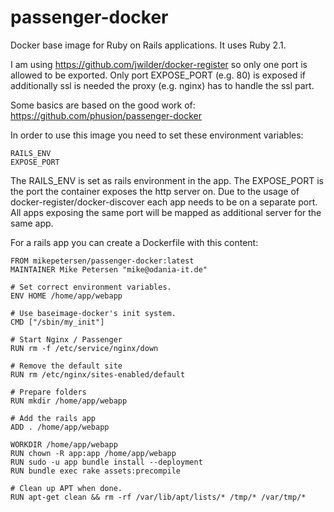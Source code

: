 # passenger-docker

Docker base image for Ruby on Rails applications. It uses Ruby 2.1.

I am using https://github.com/jwilder/docker-register so only one port is allowed to be exported. Only port EXPOSE_PORT (e.g. 80) is exposed if additionally ssl is needed the proxy (e.g. nginx) has to handle the ssl part.

Some basics are based on the good work of: https://github.com/phusion/passenger-docker

In order to use this image you need to set these environment variables:
```
RAILS_ENV
EXPOSE_PORT
```

The RAILS_ENV is set as rails environment in the app. The EXPOSE_PORT is the port the container exposes the http server on. Due to the usage of docker-register/docker-discover each app needs to be on a separate port.
All apps exposing the same port will be mapped as additional server for the same app. 

For a rails app you can create a Dockerfile with this content:
```
FROM mikepetersen/passenger-docker:latest
MAINTAINER Mike Petersen "mike@odania-it.de"

# Set correct environment variables.
ENV HOME /home/app/webapp

# Use baseimage-docker's init system.
CMD ["/sbin/my_init"]

# Start Nginx / Passenger
RUN rm -f /etc/service/nginx/down

# Remove the default site
RUN rm /etc/nginx/sites-enabled/default

# Prepare folders
RUN mkdir /home/app/webapp

# Add the rails app
ADD . /home/app/webapp

WORKDIR /home/app/webapp
RUN chown -R app:app /home/app/webapp
RUN sudo -u app bundle install --deployment
RUN bundle exec rake assets:precompile

# Clean up APT when done.
RUN apt-get clean && rm -rf /var/lib/apt/lists/* /tmp/* /var/tmp/*
```
